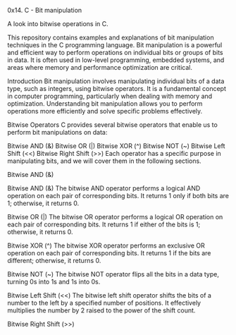 0x14. C - Bit manipulation

A look into bitwise operations in C.

This repository contains examples and explanations of bit manipulation techniques in the C programming language. Bit manipulation is a powerful and efficient way to perform operations on individual bits or groups of bits in data. It is often used in low-level programming, embedded systems, and areas where memory and performance optimization are critical.

Introduction
Bit manipulation involves manipulating individual bits of a data type, such as integers, using bitwise operators. It is a fundamental concept in computer programming, particularly when dealing with memory and optimization. Understanding bit manipulation allows you to perform operations more efficiently and solve specific problems effectively.

Bitwise Operators
C provides several bitwise operators that enable us to perform bit manipulations on data:

Bitwise AND (&)
Bitwise OR (|)
Bitwise XOR (^)
Bitwise NOT (~)
Bitwise Left Shift (<<)
Bitwise Right Shift (>>)
Each operator has a specific purpose in manipulating bits, and we will cover them in the following sections.

Bitwise AND (&)

Bitwise AND (&)
The bitwise AND operator performs a logical AND operation on each pair of corresponding bits. It returns 1 only if both bits are 1; otherwise, it returns 0.

Bitwise OR (|)
The bitwise OR operator performs a logical OR operation on each pair of corresponding bits. It returns 1 if either of the bits is 1; otherwise, it returns 0.

Bitwise XOR (^)
The bitwise XOR operator performs an exclusive OR operation on each pair of corresponding bits. It returns 1 if the bits are different; otherwise, it returns 0.

Bitwise NOT (~)
The bitwise NOT operator flips all the bits in a data type, turning 0s into 1s and 1s into 0s.

Bitwise Left Shift (<<)
The bitwise left shift operator shifts the bits of a number to the left by a specified number of positions. It effectively multiplies the number by 2 raised to the power of the shift count.

Bitwise Right Shift (>>)
